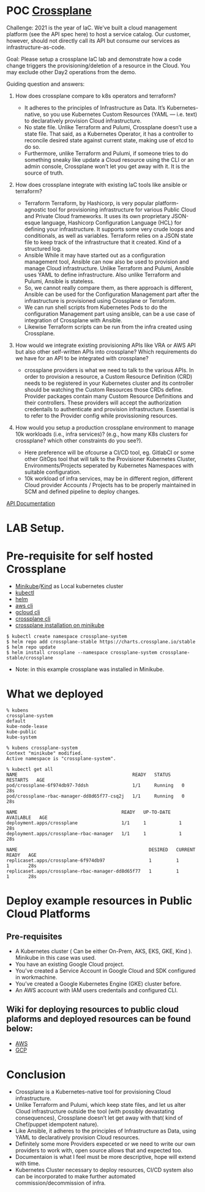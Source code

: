# POC [Crossplane](https://crossplane.io/docs/v1.4/)


Challenge: 2021 is the year of IaC. We've built a cloud management platform (see the API spec here) to host a service catalog. Our customer, however, should not directly call its API but consume our services as infrastructure-as-code.
 
Goal: Please setup a crossplane IaC lab and demonstrate how a code change triggers the provisioning/deletion of a resource in the Cloud. You may exclude other Day2 operations from the demo.
 
Guiding question and answers: 

1) How does crossplane compare to k8s operators and terraform?
    - It adheres to the principles of Infrastructure as Data. It’s Kubernetes-native, so you use Kubernetes Custom Resources (YAML — i.e. text) to declaratively provision Cloud infrastructure.
    - No state file. Unlike Terraform and Pulumi, Crossplane doesn’t use a state file. That said, as a Kubernetes Operator, it has a controller to reconcile desired state against current state, making use of etcd to do so. 
    - Furthermore, unlike Terraform and Pulumi, if someone tries to do something sneaky like update a Cloud resource using the CLI or an admin console, Crossplane won’t let you get away with it. It is the source of truth.

2) How does crossplane integrate with existing IaC tools like ansible or terraform?
    - Terraform
        Terraform, by Hashicorp, is very popular platform-agnostic tool for provisioning infrastructure for various Public Cloud and Private Cloud frameworks. It uses its own proprietary JSON-esque language, Hashicorp Configuration Language (HCL) for defining your infrastructure. It supports some very crude loops and conditionals, as well as variables. Terraform relies on a JSON state file to keep track of the infrastructure that it created. Kind of a structured log.
    - Ansible
        While it may have started out as a configuration management tool, Ansible can now also be used to provision and manage Cloud infrastructure. Unlike Terraform and Pulumi, Ansible uses YAML to define infrastructure. Also unlike Terraform and Pulumi, Ansible is stateless. 
    - So, we cannot really compare them, as there approach is different, Ansible can be used for the Configuration Management part after the infrastructure is provisioned using Crossplane or Terraform.
    - We can run shell scripts from Kubernetes Pods to do the configuration Management part using ansible, can be a use case of integration of Crossplane with Ansible.
    - Likewise Terraform scripts can be run from the infra created using Crossplane. 

3) How would we integrate existing provisioning APIs like VRA or AWS API but also other self-written APIs into crossplane? Which requirements do we have for an API to be integrated with crossplane?
    - crossplane providers is what we need to talk to the various APIs. In order to provision a resource, a Custom Resource Definition (CRD) needs to be registered in your Kubernetes cluster and its controller should be watching the Custom Resources those CRDs define. Provider packages contain many Custom Resource Definitions and their controllers. These providers will accept the authorization credentails to authenticate and provision infrastructure. Essential is to refer to the Provider config while provissioning resources.

4) How would you setup a production crossplane environment to manage 10k workloads (i.e., infra services)? (e.g., how many K8s clusters for crossplane? which other constraints do you see?).
    - Here preference will be ofcourse a CI/CD tool, eg. GitlabCI or some other GitOps tool that will talk to the Provisioner Kubernetes Cluster, Environments/Projects seperated by Kubernetes Namespaces with suitable configuration. 
    - 10k workload of infra services, may be in different region, different Cloud provider Accounts / Projects has to be properly maintained in SCM and defined pipeline to deploy changes.  

[API Documentation](https://crossplane.io/docs/v1.4/api-docs/overview.html) 

# LAB Setup.

# Pre-requisite for self hosted Crossplane
- [Minikube](https://minikube.sigs.k8s.io/docs/start/)/[Kind](https://github.com/kubernetes-sigs/kind) as Local kubernetes cluster
- [kubectl](https://kubernetes.io/docs/tasks/tools/)
- [helm](https://helm.sh/)
- [aws cli](https://docs.aws.amazon.com/cli/latest/userguide/install-macos.html)
- [gcloud cli](https://cloud.google.com/sdk/docs/quickstart)
- [crossplane cli](https://crossplane.io/docs/v1.4/getting-started/install-configure.html)
- [crossplane installation on minikube](https://crossplane.io/docs/v1.4/getting-started/install-configure.html)
```
$ kubectl create namespace crossplane-system
$ helm repo add crossplane-stable https://charts.crossplane.io/stable
$ helm repo update
$ helm install crossplane --namespace crossplane-system crossplane-stable/crossplane
```

* Note: in this example crossplane was installed in Minikube.

# What we deployed

```
% kubens  
crossplane-system
default
kube-node-lease
kube-public
kube-system

% kubens crossplane-system
Context "minikube" modified.
Active namespace is "crossplane-system".

% kubectl get all         
NAME                                          READY   STATUS    RESTARTS   AGE
pod/crossplane-6f974db97-7ddsh                1/1     Running   0          28s
pod/crossplane-rbac-manager-dd8d65f77-csq2j   1/1     Running   0          28s

NAME                                      READY   UP-TO-DATE   AVAILABLE   AGE
deployment.apps/crossplane                1/1     1            1           28s
deployment.apps/crossplane-rbac-manager   1/1     1            1           28s

NAME                                                DESIRED   CURRENT   READY   AGE
replicaset.apps/crossplane-6f974db97                1         1         1       28s
replicaset.apps/crossplane-rbac-manager-dd8d65f77   1         1         1       28s
```
# Deploy example resources in Public Cloud Platforms

## Pre-requisites
- A Kubernetes cluster ( Can be either On-Prem, AKS, EKS, GKE, Kind ). Minikube in this case was used.
- You have an existing Google Cloud project.
- You’ve created a Service Account in Google Cloud and SDK configured in workmachine.
- You’ve created a Google Kubernetes Engine (GKE) cluster before.
- An AWS account with IAM users credentails and configured CLI.

## Wiki for deploying resources to public cloud plaforms and deployed resources can be found below:

- [AWS](./src/aws/README.md)
- [GCP](./src/gcp/README.md)

# Conclusion

- Crossplane is a Kubernetes-native tool for provisioning Cloud infrastructure.
- Unlike Terraform and Pulumi, which keep state files, and let us alter Cloud infrastructure outside the tool (with possibly devastating consequences), Crossplane doesn’t let get away with that( kind of Chef/puppet idempotent nature).
- Like Ansible, it adheres to the principles of Infrastructure as Data, using YAML to declaratively provision Cloud resources. 
- Definitely some more Providers expeceted or we need to write our own providers to work with, open source allows that and expected too.
- Documentaion is what I feel must be more descriptive, hope will extend with time.
- Kubernetes Cluster necessary to deploy resources, CI/CD system also can be incorporated to make further automated commission/decommission of infra. 

